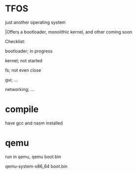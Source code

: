# TFOS
just another operating system

|Offers a bootloader, monolithic kernel, and other coming soon

Checklist:

bootloader; in progress

kernel; not started

fs; not even close

gui; ...

networking; ...




# compile
have gcc and nasm installed

# qemu
run in qemu, 
qemu boot.bin 

qemu-system-x86_64 boot.bin
